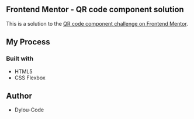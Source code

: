 ## Frontend Mentor - QR code component solution
This is a solution to the [QR code component challenge on Frontend Mentor](https://www.frontendmentor.io/challenges/qr-code-component-iux_sIO_H).

## My Process

### Built with
- HTML5
- CSS Flexbox

## Author
- Dylou-Code

